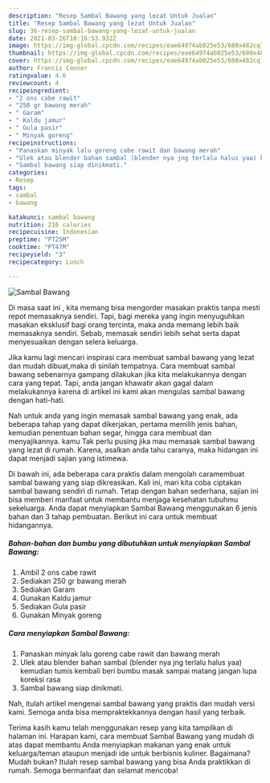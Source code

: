 ```yaml
---
description: "Resep Sambal Bawang yang lezat Untuk Jualan"
title: "Resep Sambal Bawang yang lezat Untuk Jualan"
slug: 36-resep-sambal-bawang-yang-lezat-untuk-jualan
date: 2021-03-26T10:16:53.932Z
image: https://img-global.cpcdn.com/recipes/eae64974ab025e53/680x482cq70/sambal-bawang-foto-resep-utama.jpg
thumbnail: https://img-global.cpcdn.com/recipes/eae64974ab025e53/680x482cq70/sambal-bawang-foto-resep-utama.jpg
cover: https://img-global.cpcdn.com/recipes/eae64974ab025e53/680x482cq70/sambal-bawang-foto-resep-utama.jpg
author: Francis Conner
ratingvalue: 4.6
reviewcount: 4
recipeingredient:
- "2 ons cabe rawit"
- "250 gr bawang merah"
- " Garam"
- " Kaldu jamur"
- " Gula pasir"
- " Minyak goreng"
recipeinstructions:
- "Panaskan minyak lalu goreng cabe rawit dan bawang merah"
- "Ulek atau blender bahan sambal (blender nya jng terlalu halus yaa) kemudian tumis kembali beri bumbu masak sampai matang jangan lupa koreksi rasa"
- "Sambal bawang siap dinikmati."
categories:
- Resep
tags:
- sambal
- bawang

katakunci: sambal bawang 
nutrition: 216 calories
recipecuisine: Indonesian
preptime: "PT25M"
cooktime: "PT47M"
recipeyield: "3"
recipecategory: Lunch

---
```



![Sambal Bawang](https://img-global.cpcdn.com/recipes/eae64974ab025e53/680x482cq70/sambal-bawang-foto-resep-utama.jpg)

Di masa  saat ini , kita memang bisa mengorder masakan praktis tanpa mesti repot memasaknya sendiri. Tapi, bagi mereka yang ingin menyuguhkan masakan eksklusif bagi orang tercinta, maka anda memang lebih baik memasaknya sendiri. Sebab, memasak sendiri lebih sehat serta dapat menyesuaikan dengan selera keluarga.

Jika kamu lagi mencari inspirasi cara membuat sambal bawang yang lezat dan mudah dibuat,maka di sinilah tempatnya. Cara membuat sambal bawang  sebenarnya gampang dilakukan jika kita melakukannya dengan cara yang tepat. Tapi, anda jangan khawatir akan gagal dalam melakukannya 
karena di artikel ini kami akan mengulas sambal bawang dengan hati-hati.  



Nah untuk anda yang ingin memasak sambal bawang yang enak, ada beberapa tahap yang dapat dikerjakan, pertama memilih jenis bahan, kemudian penentuan bahan segar, hingga cara membuat dan menyajikannya. kamu Tak perlu pusing jika mau memasak sambal bawang yang lezat di rumah. Karena, asalkan anda  tahu caranya, maka hidangan ini dapat menjadi sajian yang istimewa.

Di bawah ini, ada beberapa cara praktis  dalam mengolah caramembuat sambal bawang yang siap dikreasikan. Kali ini, mari kita coba ciptakan sambal bawang sendiri di rumah. Tetap dengan bahan sederhana, sajian ini bisa memberi manfaat untuk membantu menjaga kesehatan tubuhmu sekeluarga. Anda dapat menyiapkan Sambal Bawang menggunakan 6 jenis bahan dan 3 tahap pembuatan. Berikut ini cara untuk membuat hidangannya.

<!--inarticleads1-->

##### Bahan-bahan dan bumbu yang dibutuhkan untuk menyiapkan Sambal Bawang:

1. Ambil 2 ons cabe rawit
1. Sediakan 250 gr bawang merah
1. Sediakan  Garam
1. Gunakan  Kaldu jamur
1. Sediakan  Gula pasir
1. Gunakan  Minyak goreng




<!--inarticleads2-->

##### Cara menyiapkan Sambal Bawang:

1. Panaskan minyak lalu goreng cabe rawit dan bawang merah
1. Ulek atau blender bahan sambal (blender nya jng terlalu halus yaa) kemudian tumis kembali beri bumbu masak sampai matang jangan lupa koreksi rasa
1. Sambal bawang siap dinikmati.




Nah, itulah artikel mengenai  sambal bawang  yang praktis dan mudah versi kami. Semoga anda bisa mempraktekkannya dengan hasil yang terbaik. 

Terima kasih kamu telah menggunakan resep yang kita tampilkan di halaman ini. Harapan kami, cara membuat  Sambal Bawang yang mudah di atas dapat membantu Anda menyiapkan makanan yang enak untuk keluarga/teman ataupun menjadi ide untuk berbisnis kuliner. Bagaimana? Mudah bukan? Itulah resep sambal bawang yang bisa Anda praktikkan di rumah. Semoga bermanfaat dan selamat mencoba!


